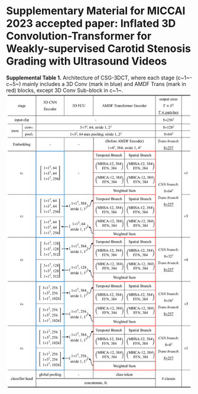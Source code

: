 # Supplementary Material for MICCAI 2023 accepted paper: Inflated 3D Convolution-Transformer for Weakly-supervised Carotid Stenosis Grading with Ultrasound Videos
__Supplemental Table 1.__ Architecture of CSG-3DCT, where each stage (c~1~-c~5~) mainly includes a 3D Conv (mark in blue) and AMDF Trans (mark in red) blocks, except 3D Conv Sub-block in c~1~.
![image](https://github.com/XinRuiZhou0106/CSG-3DCT_supp/blob/main/supp_miccai23.png)

